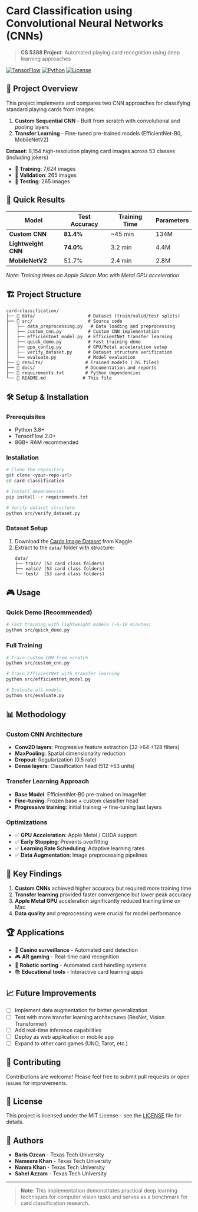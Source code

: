 # Card Classification using Convolutional Neural Networks (CNNs)

> **CS 5388 Project**: Automated playing card recognition using deep learning approaches

[![TensorFlow](https://img.shields.io/badge/TensorFlow-2.19+-orange)](https://tensorflow.org/)
[![Python](https://img.shields.io/badge/Python-3.8+-blue)](https://python.org/)
[![License](https://img.shields.io/badge/License-MIT-green)](LICENSE)

## 🎯 Project Overview

This project implements and compares two CNN approaches for classifying standard playing cards from images:

1. **Custom Sequential CNN** - Built from scratch with convolutional and pooling layers
2. **Transfer Learning** - Fine-tuned pre-trained models (EfficientNet-B0, MobileNetV2)

**Dataset**: 8,154 high-resolution playing card images across 53 classes (including jokers)
- 📂 **Training**: 7,624 images
- 📂 **Validation**: 265 images  
- 📂 **Testing**: 265 images

## 🚀 Quick Results

| Model | Test Accuracy | Training Time | Parameters |
|-------|--------------|---------------|------------|
| **Custom CNN** | **81.4%** | ~45 min | 134M |
| **Lightweight CNN** | **74.0%** | 3.2 min | 4.4M |
| **MobileNetV2** | 51.7% | 2.4 min | 2.8M |

*Note: Training times on Apple Silicon Mac with Metal GPU acceleration*

## 🏗️ Project Structure

```
card-classification/
├── 📁 data/                    # Dataset (train/valid/test splits)
├── 📁 src/                     # Source code
│   ├── data_preprocessing.py   # Data loading and preprocessing
│   ├── custom_cnn.py          # Custom CNN implementation
│   ├── efficientnet_model.py  # EfficientNet transfer learning
│   ├── quick_demo.py          # Fast training demo
│   ├── gpu_config.py          # GPU/Metal acceleration setup
│   ├── verify_dataset.py      # Dataset structure verification
│   └── evaluate.py            # Model evaluation
├── 📁 results/                # Trained models (.h5 files)
├── 📁 docs/                   # Documentation and reports
├── 📄 requirements.txt        # Python dependencies
└── 📄 README.md              # This file
```

## 🛠️ Setup & Installation

### Prerequisites
- Python 3.8+
- TensorFlow 2.0+
- 8GB+ RAM recommended

### Installation
```bash
# Clone the repository
git clone <your-repo-url>
cd card-classification

# Install dependencies
pip install -r requirements.txt

# Verify dataset structure
python src/verify_dataset.py
```

### Dataset Setup
1. Download the [Cards Image Dataset](https://www.kaggle.com/datasets/gpiosenka/cards-image-datasetclassification) from Kaggle
2. Extract to the `data/` folder with structure:
   ```
   data/
   ├── train/ (53 card class folders)
   ├── valid/ (53 card class folders)
   └── test/  (53 card class folders)
   ```

## 🎮 Usage

### Quick Demo (Recommended)
```bash
# Fast training with lightweight models (~5-10 minutes)
python src/quick_demo.py
```

### Full Training
```bash
# Train custom CNN from scratch
python src/custom_cnn.py

# Train EfficientNet with transfer learning
python src/efficientnet_model.py

# Evaluate all models
python src/evaluate.py
```

## 📊 Methodology

### Custom CNN Architecture
- **Conv2D layers**: Progressive feature extraction (32→64→128 filters)
- **MaxPooling**: Spatial dimensionality reduction
- **Dropout**: Regularization (0.5 rate)
- **Dense layers**: Classification head (512→53 units)

### Transfer Learning Approach
- **Base Model**: EfficientNet-B0 pre-trained on ImageNet
- **Fine-tuning**: Frozen base + custom classifier head
- **Progressive training**: Initial training → fine-tuning last layers

### Optimizations
- ✅ **GPU Acceleration**: Apple Metal / CUDA support
- ✅ **Early Stopping**: Prevents overfitting
- ✅ **Learning Rate Scheduling**: Adaptive learning rates
- ✅ **Data Augmentation**: Image preprocessing pipelines

## 🔬 Key Findings

1. **Custom CNNs** achieved higher accuracy but required more training time
2. **Transfer learning** provided faster convergence but lower peak accuracy  
3. **Apple Metal GPU** acceleration significantly reduced training time on Mac
4. **Data quality** and preprocessing were crucial for model performance

## 🏆 Applications

- 🎰 **Casino surveillance** - Automated card detection
- 🎮 **AR gaming** - Real-time card recognition
- 🤖 **Robotic sorting** - Automated card handling systems
- 📚 **Educational tools** - Interactive card learning apps

## 📈 Future Improvements

- [ ] Implement data augmentation for better generalization
- [ ] Test with more transfer learning architectures (ResNet, Vision Transformer)
- [ ] Add real-time inference capabilities
- [ ] Deploy as web application or mobile app
- [ ] Expand to other card games (UNO, Tarot, etc.)

## 🤝 Contributing

Contributions are welcome! Please feel free to submit pull requests or open issues for improvements.

## 📄 License

This project is licensed under the MIT License - see the [LICENSE](LICENSE) file for details.

## 👥 Authors

- **Baris Ozcan** - Texas Tech University
- **Nameera Khan** - Texas Tech University  
- **Namra Khan** - Texas Tech University
- **Sahel Azzam** - Texas Tech University

---

> **Note**: This implementation demonstrates practical deep learning techniques for computer vision tasks and serves as a benchmark for card classification research. 